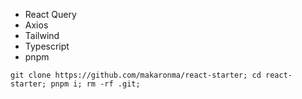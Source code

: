 <!-- toc -->
* React Query
* Axios
* Tailwind
* Typescript
* pnpm
<!-- tocstop -->

```
git clone https://github.com/makaronma/react-starter; cd react-starter; pnpm i; rm -rf .git;
```